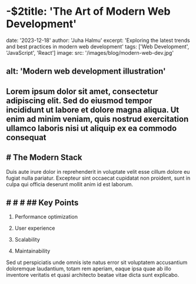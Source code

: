 
# -$2title: 'The Art of Modern Web Development'

date: '2023-12-18'
author: 'Juha Halmu'
excerpt: 'Exploring the latest trends and best practices in modern web development'
tags: ['Web Development', 'JavaScript', 'React']
image:
  src: '/images/blog/modern-web-dev.jpg'

## alt: 'Modern web development illustration'

## Lorem ipsum dolor sit amet, consectetur adipiscing elit. Sed do eiusmod tempor incididunt ut labore et dolore magna aliqua. Ut enim ad minim veniam, quis nostrud exercitation ullamco laboris nisi ut aliquip ex ea commodo consequat

## # The Modern Stack

Duis aute irure dolor in reprehenderit in voluptate velit esse cillum dolore eu fugiat nulla pariatur. Excepteur sint occaecat cupidatat non proident, sunt in culpa qui officia deserunt mollit anim id est laborum.

## # # # ## Key Points


1. Performance optimization


1. User experience


1. Scalability


1. Maintainability

Sed ut perspiciatis unde omnis iste natus error sit voluptatem accusantium doloremque laudantium, totam rem aperiam, eaque ipsa quae ab illo inventore veritatis et quasi architecto beatae vitae dicta sunt explicabo.
